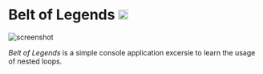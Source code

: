 # Belt of Legends [<img alt="Build Status" src="https://travis-ci.org/pixelsquare/belt-of-legends.svg?branch=master" height="20">](https://github.com/pixelsquare/belt-of-legends)

![screenshot](https://i.imgur.com/c7xLYRc.png)

*Belt of Legends* is a simple console application excersie to learn the usage of nested loops.